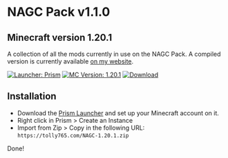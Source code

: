 
# NAGC Pack v1.1.0
## Minecraft version 1.20.1

A collection of all the mods currently in use on the NAGC Pack.
A compiled version is currently available [on my website](https://tolly765.com/NAGC-1.20.1.zip).


[![Launcher: Prism](https://img.shields.io/badge/Launcher:-Prism-yellow.svg)](https://prismlauncher.org/)
[![MC Version: 1.20.1](https://img.shields.io/badge/Minecraft%20Version-1.20.1-green.svg)]()
[![Download](https://img.shields.io/badge/Download-Here-blue.svg)](https://tolly765.com/NAGC-1.20.1.zip)


## Installation

- Download the [Prism Launcher](https://prismlauncher.org/) and set up your Minecraft account on it.
- Right click in Prism > Create an Instance
- Import from Zip > Copy in the following URL:
```https://tolly765.com/NAGC-1.20.1.zip```


Done!
